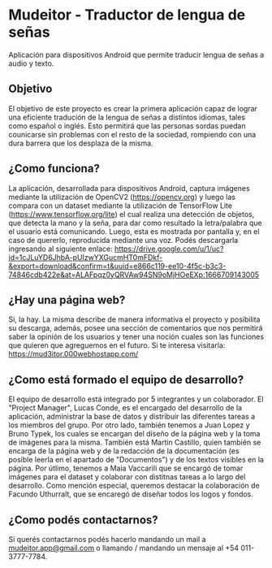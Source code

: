# <h1>Mudeitor - Traductor de lengua de señas</h1>
Aplicación para dispositivos Android que permite traducir lengua de señas a audio y texto.

## Objetivo
 El objetivo de este proyecto es crear la primera aplicación capaz de lograr una eficiente tradución de la lengua de señas a distintos idiomas, tales como español o inglés. Esto permitirá que las personas sordas puedan counicarse sin problemas con el resto de la sociedad, rompiendo con una dura barrera que los desplaza de la misma.

## ¿Como funciona?
 La aplicación, desarrollada para dispositivos Android, captura imágenes mediante la utilización de OpenCV2 (https://opencv.org) y luego las compara con un dataset mediante la utilización de TensorFlow Lite (https://www.tensorflow.org/lite) el cual realiza una detección de objetos, que detecta la mano y la seña, para dar como resultado la letra/palabra que el usuario está comunicando. Luego, esta es mostrada por pantalla y, en el caso de quererlo, reproducida mediante una voz. Podés descargarla ingresando al siguiente enlace: https://drive.google.com/u/1/uc?id=1cJLuYD6JhbA-pUIzwYXGucmHT0mFDkf-&export=download&confirm=t&uuid=e866c119-ee10-4f5c-b3c3-74846cdb422e&at=ALAFpqz0yQRVAw94SN9oMjHOeEXp:1666709143005

## ¿Hay una página web?
 Si, la hay. La misma describe de manera informativa el proyecto y posibilita su descarga, además, posee una sección de comentarios que nos permitirá saber la opinión de los usuarios y tener una noción cuales son las funciones que quieren que agreguemos en el futuro. Si te interesa visitarla: https://mud3itor.000webhostapp.com/

## ¿Como está formado el equipo de desarrollo?
 El equipo de desarrollo está integrado por 5 integrantes y un colaborador. El "Project Manager", Lucas Conde, es el encargado del desarrollo de la aplicación, administrar la base de datos y distribuir las diferentes tareas a los miembros del grupo. Por otro lado, también tenemos a Juan Lopez y Bruno Typek, los cuales se encargan del diseño de la página web y la toma de imágenes para la misma. También está Martin Castillo, quien también se encarga de la página web y de la redacción de la documentación (es posible leerla en el apartado de "Documentos") y de los textos visibles en la página. Por útlimo, tenemos a Maia Vaccarili que se encargó de tomar imágenes para el dataset y colaborar con distitnas tareas a lo largo del desarrollo. Como mención especial, queremos destacar la colaboración de Facundo Uthurralt, que se encaregó de diseñar todos los logos y fondos.
 
 ## ¿Como podés contactarnos?
  Si querés contactarnos podés hacerlo mandando un mail a mudeitor.app@gmail.com o llamando / mandando un mensaje al +54 011-3777-7784.
